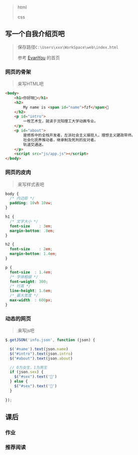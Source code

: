 > html
>
> css

## 写一个自我介绍页吧

> 保存路径`C:\Users\xxx\WorkSpace\web\index.html`
>
> 参考 [EvanYou](https://evanyou.me/) 的首页

### 网页的骨架

> 来写HTML吧

```html
<body>
	<h1>你好呀👋</h1>
	<h2>
		My name is <span id="name">fzf</span>👦
	</h2>
	<p id="intro">
		一枚艺术生，就读于沈阳理工大学动画专业。
	</p>
	<p id="about">
		是修炼中的全栈开发者，左派社会主义接班人，理想主义建政带师。
		社会化抚养推动者，继承制及死刑的反对者。
		轨道交通迷。
	</p>
	<script src="js/app.js"></script>
</body>
```

### 网页的皮肉

> 来写样式表吧

```css
body {
  /* 内边距 */
  padding: 10vh 10vw;
}

h1 {
  /* 文字大小 */
  font-size    : 3em;
  margin-bottom: .8em;
}

h2 {
  font-size    : 2em;
  margin-bottom: 1.4em;
}

p {
  font-size  : 1.4em;
  /* 字体粗细 */
  font-weight: 300;
  /* 行高 */
  line-height: 1.6em;
  /* 最大宽度 */
  max-width  : 600px;
}
```

### 动态的网页

> 来写js吧

```js
$.getJSON('info.json', function (json) {

  $('#name').text(json.name)
  $("#intro").text(json.intro)
  $("#about").text(json.about)

  // 0为女生，1为男生
  if (json.sex) {
    $("#sex").text('👦')
  } else {
    $("#sex").text('👧')
  }
  
});
```

## 课后

### 作业

### 推荐阅读
